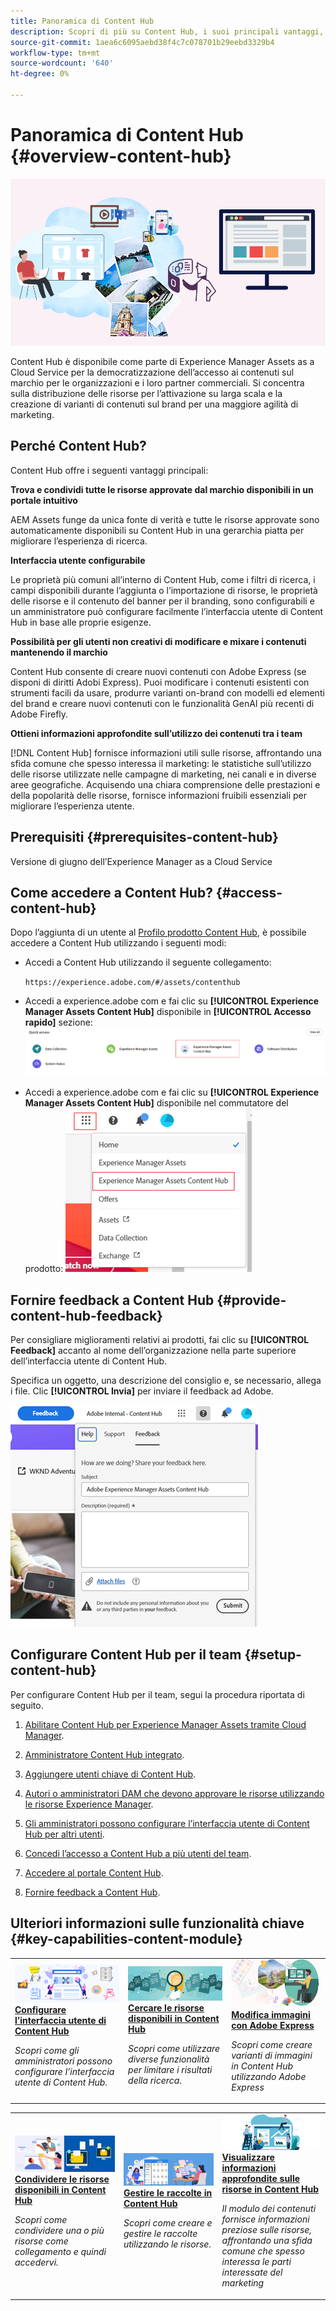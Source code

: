 ```yaml
---
title: Panoramica di Content Hub
description: Scopri di più su Content Hub, i suoi principali vantaggi, come accedervi e come fornire un feedback sulle opzioni disponibili in Content Hub.
source-git-commit: 1aea6c6095aebd38f4c7c078701b29eebd3329b4
workflow-type: tm+mt
source-wordcount: '640'
ht-degree: 0%

---
```



# Panoramica di Content Hub {#overview-content-hub}

![Panoramica di Content Hub](assets/content-hub-overview.png)

Content Hub è disponibile come parte di Experience Manager Assets as a Cloud Service per la democratizzazione dell’accesso ai contenuti sul marchio per le organizzazioni e i loro partner commerciali. Si concentra sulla distribuzione delle risorse per l’attivazione su larga scala e la creazione di varianti di contenuti sul brand per una maggiore agilità di marketing.

## Perché Content Hub?

Content Hub offre i seguenti vantaggi principali:

**Trova e condividi tutte le risorse approvate dal marchio disponibili in un portale intuitivo**

AEM Assets funge da unica fonte di verità e tutte le risorse approvate sono automaticamente disponibili su Content Hub in una gerarchia piatta per migliorare l’esperienza di ricerca.

**Interfaccia utente configurabile**

Le proprietà più comuni all’interno di Content Hub, come i filtri di ricerca, i campi disponibili durante l’aggiunta o l’importazione di risorse, le proprietà delle risorse e il contenuto del banner per il branding, sono configurabili e un amministratore può configurare facilmente l’interfaccia utente di Content Hub in base alle proprie esigenze.

**Possibilità per gli utenti non creativi di modificare e mixare i contenuti mantenendo il marchio**

Content Hub consente di creare nuovi contenuti con Adobe Express (se disponi di diritti Adobi Express). Puoi modificare i contenuti esistenti con strumenti facili da usare, produrre varianti on-brand con modelli ed elementi del brand e creare nuovi contenuti con le funzionalità GenAI più recenti di Adobe Firefly.

**Ottieni informazioni approfondite sull’utilizzo dei contenuti tra i team**

[!DNL Content Hub] fornisce informazioni utili sulle risorse, affrontando una sfida comune che spesso interessa il marketing: le statistiche sull’utilizzo delle risorse utilizzate nelle campagne di marketing, nei canali e in diverse aree geografiche. Acquisendo una chiara comprensione delle prestazioni e della popolarità delle risorse, fornisce informazioni fruibili essenziali per migliorare l’esperienza utente.

## Prerequisiti {#prerequisites-content-hub}

Versione di giugno dell’Experience Manager as a Cloud Service

## Come accedere a Content Hub? {#access-content-hub}

Dopo l’aggiunta di un utente al [Profilo prodotto Content Hub](/help/assets/deploy-content-hub.md#content-hub-instance-product-profile), è possibile accedere a Content Hub utilizzando i seguenti modi:

* Accedi a Content Hub utilizzando il seguente collegamento:

  `https://experience.adobe.com/#/assets/contenthub`

* Accedi a experience.adobe com e fai clic su **[!UICONTROL Experience Manager Assets Content Hub]** disponibile in **[!UICONTROL Accesso rapido]** sezione:
  ![Accesso a Content Hub](assets/access-content-hub.png)

* Accedi a experience.adobe com e fai clic su **[!UICONTROL Experience Manager Assets Content Hub]** disponibile nel commutatore del prodotto:
  ![Metodo di accesso Content Hub 3](assets/access-content-hub-alternate.png)



## Fornire feedback a Content Hub {#provide-content-hub-feedback}

Per consigliare miglioramenti relativi ai prodotti, fai clic su **[!UICONTROL Feedback]** accanto al nome dell’organizzazione nella parte superiore dell’interfaccia utente di Content Hub.

Specifica un oggetto, una descrizione del consiglio e, se necessario, allega i file. Clic **[!UICONTROL Invia]** per inviare il feedback ad Adobe.

![Feedback su Content Hub](assets/content-hub-feedback.png)

## Configurare Content Hub per il team {#setup-content-hub}

Per configurare Content Hub per il team, segui la procedura riportata di seguito.

1. [Abilitare Content Hub per Experience Manager Assets tramite Cloud Manager](deploy-content-hub.md#enable-content-hub).

1. [Amministratore Content Hub integrato](deploy-content-hub.md#onboard-content-hub-administrator).

1. [Aggiungere utenti chiave di Content Hub](deploy-content-hub.md#onboard-content-hub-consumer-users).

1. [Autori o amministratori DAM che devono approvare le risorse utilizzando le risorse Experience Manager](approve-assets.md).

1. [Gli amministratori possono configurare l’interfaccia utente di Content Hub per altri utenti](configure-content-hub-ui-options.md).

1. [Concedi l’accesso a Content Hub a più utenti del team](deploy-content-hub.md#onboard-content-hub-consumer-users).

1. [Accedere al portale Content Hub](#access-content-hub).

1. [Fornire feedback a Content Hub](#provide-content-hub-feedback).


## Ulteriori informazioni sulle funzionalità chiave {#key-capabilities-content-module}

<table>
<td>
   <a href="/help/assets/configure-content-hub-ui-options.md">
   <img alt="Distribuire Content Hub" src="./assets/configure-assets.png" />
   </a>
   <div>
      <a href="/help/assets/configure-content-hub-ui-options.md">
      <strong>Configurare l’interfaccia utente di Content Hub</strong>
      </a>
   </div>
   <p>
      <em>Scopri come gli amministratori possono configurare l’interfaccia utente di Content Hub. </em>
   </p>
</td>


<td>
   <a href="/help/assets/search-assets-content-hub.md">
   <img alt="Cercare le risorse disponibili in Content Hub" src="./assets/search.png" />
   </a>
   <div>
      <a href="/help/assets/search-assets-content-hub.md">
      <strong>Cercare le risorse disponibili in Content Hub</strong>
      </a>
   </div>
   <p>
      <em>Scopri come utilizzare diverse funzionalità per limitare i risultati della ricerca.</em>
   </p>
</td>
<td>
   <a href="/help/assets/edit-images-content-hub.md">
   <img alt="Modificare le immagini con Adobe Express" src="./assets/edit-images-content-hub.png" />
   </a>
   <div>
      <a href="/help/assets/edit-images-content-hub.md">
      <strong>Modifica immagini con Adobe Express</strong>
      </a>
   </div>
   <p>
      <em>Scopri come creare varianti di immagini in Content Hub utilizzando Adobe Express</em>
   </p>
</td>
</table>
<table>
<td>
   <a href="/help/assets/share-assets-content-hub.md">
   <img alt="Condividere le risorse disponibili in Content Hub" src="./assets/share-assets-banner.png" />
   </a>
   <div>
      <a href="/help/assets/share-assets-content-hub.md">
      <strong>Condividere le risorse disponibili in Content Hub</strong>
      </a>
   </div>
   <p>
      <em>Scopri come condividere una o più risorse come collegamento e quindi accedervi.</em>
   </p>
</td>
<td>
   <a href="/help/assets/collections-content-hub.md">
   <img alt="Gestire le raccolte in Content Hub" src="./assets/manage-collection.png" />
   </a>
   <div>
      <a href="/help/assets/collections-content-hub.md">
      <strong>Gestire le raccolte in Content Hub</strong>
      </a>
   </div>
   <p>
      <em>Scopri come creare e gestire le raccolte utilizzando le risorse.</em>
   </p>
</td>
<td>
   <a href="/help/assets/insights-content-hub.md">
   <img alt="Condividere le risorse disponibili in Content Hub" src="./assets/asset-insights-banner.jpg" />
   </a>
   <div>
      <a href="/help/assets/insights-content-hub.md">
      <strong>Visualizzare informazioni approfondite sulle risorse in Content Hub</strong>
      </a>
   </div>
   <p>
      <em> Il modulo dei contenuti fornisce informazioni preziose sulle risorse, affrontando una sfida comune che spesso interessa le parti interessate del marketing</em>
   </p>
</td>
</table>
